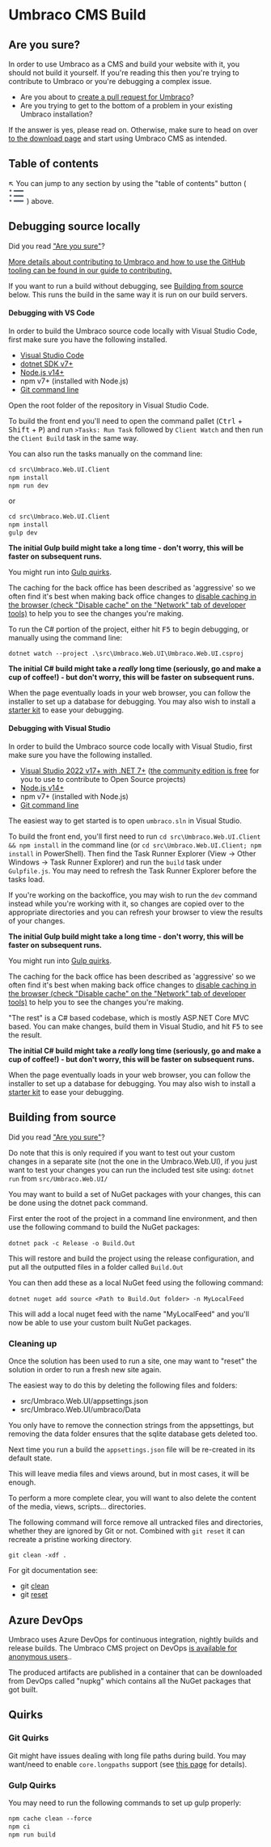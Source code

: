 # Umbraco CMS Build

## Are you sure?

In order to use Umbraco as a CMS and build your website with it, you should not build it yourself. If you're reading this then you're trying to contribute to Umbraco or you're debugging a complex issue.

- Are you about to [create a pull request for Umbraco][contribution guidelines]?
- Are you trying to get to the bottom of a problem in your existing Umbraco installation?

If the answer is yes, please read on. Otherwise, make sure to head on over [to the download page](https://our.umbraco.com/download) and start using Umbraco CMS as intended.

## Table of contents

↖️ You can jump to any section by using the "table of contents" button ( ![Table of contents icon](img/tableofcontentsicon.svg) ) above.


## Debugging source locally

Did you read ["Are you sure"](#are-you-sure)?

[More details about contributing to Umbraco and how to use the GitHub tooling can be found in our guide to contributing.][contribution guidelines]

If you want to run a build without debugging, see [Building from source](#building-from-source) below. This runs the build in the same way it is run on our build servers.

#### Debugging with VS Code

In order to build the Umbraco source code locally with Visual Studio Code, first make sure you have the following installed.

  * [Visual Studio Code](https://code.visualstudio.com/)
  * [dotnet SDK v7+](https://dotnet.microsoft.com/en-us/download)
  * [Node.js v14+](https://nodejs.org/en/download/)
  * npm v7+ (installed with Node.js)
  * [Git command line](https://git-scm.com/download/)

Open the root folder of the repository in Visual Studio Code.

To build the front end you'll need to open the command pallet (<kbd>Ctrl</kbd> + <kbd>Shift</kbd> + <kbd>P</kbd>) and run `>Tasks: Run Task` followed by `Client Watch` and then run the `Client Build` task in the same way.

You can also run the tasks manually on the command line:

```
cd src\Umbraco.Web.UI.Client
npm install
npm run dev
```

or

```
cd src\Umbraco.Web.UI.Client
npm install
gulp dev
```

**The initial Gulp build might take a long time - don't worry, this will be faster on subsequent runs.**

You might run into [Gulp quirks](#gulp-quirks).

The caching for the back office has been described as 'aggressive' so we often find it's best when making back office changes to [disable caching in the browser (check "Disable cache" on the "Network" tab of developer tools)][disable browser caching] to help you to see the changes you're making.

To run the C# portion of the project, either hit <kbd>F5</kbd> to begin debugging, or manually using the command line:

```
dotnet watch --project .\src\Umbraco.Web.UI\Umbraco.Web.UI.csproj
```

**The initial C# build might take a _really_ long time (seriously, go and make a cup of coffee!) - but don't worry, this will be faster on subsequent runs.**

When the page eventually loads in your web browser, you can follow the installer to set up a database for debugging. You may also wish to install a [starter kit][starter kits] to ease your debugging.

#### Debugging with Visual Studio

In order to build the Umbraco source code locally with Visual Studio, first make sure you have the following installed.

  * [Visual Studio 2022 v17+ with .NET 7+](https://visualstudio.microsoft.com/vs/) ([the community edition is free](https://www.visualstudio.com/thank-you-downloading-visual-studio/?sku=Community&rel=15) for you to use to contribute to Open Source projects)
  * [Node.js v14+](https://nodejs.org/en/download/)
  * npm v7+ (installed with Node.js)
  * [Git command line](https://git-scm.com/download/)

The easiest way to get started is to open `umbraco.sln` in Visual Studio.

To build the front end, you'll first need to run `cd src\Umbraco.Web.UI.Client && npm install`  in the command line (or `cd src\Umbraco.Web.UI.Client; npm install` in PowerShell). Then find the Task Runner Explorer (View → Other Windows → Task Runner Explorer) and run the `build` task under `Gulpfile.js`. You may need to refresh the Task Runner Explorer before the tasks load.

If you're working on the backoffice, you may wish to run the `dev` command instead while you're working with it, so changes are copied over to the appropriate directories and you can refresh your browser to view the results of your changes.

**The initial Gulp build might take a long time - don't worry, this will be faster on subsequent runs.**

You might run into [Gulp quirks](#gulp-quirks).

The caching for the back office has been described as 'aggressive' so we often find it's best when making back office changes to [disable caching in the browser (check "Disable cache" on the "Network" tab of developer tools)][disable browser caching] to help you to see the changes you're making.

"The rest" is a C# based codebase, which is mostly ASP.NET Core MVC based. You can make changes, build them in Visual Studio, and hit <kbd>F5</kbd> to see the result.

**The initial C# build might take a _really_ long time (seriously, go and make a cup of coffee!) - but don't worry, this will be faster on subsequent runs.**

When the page eventually loads in your web browser, you can follow the installer to set up a database for debugging. You may also wish to install a [starter kit][starter kits] to ease your debugging.

## Building from source

Did you read ["Are you sure"](#are-you-sure)?

Do note that this is only required if you want to test out your custom changes in a separate site (not the one in the Umbraco.Web.UI), if you just want to test your changes you can run the included test site using: `dotnet run` from `src/Umbraco.Web.UI/`

You may want to build a set of NuGet packages with your changes, this can be done using the dotnet pack command. 

First enter the root of the project in a command line environment, and then use the following command to build the NuGet packages:

`dotnet pack -c Release -o Build.Out`

This will restore and build the project using the release configuration, and put all the outputted files in a folder called `Build.Out`

You can then add these as a local NuGet feed using the following command:

`dotnet nuget add source <Path to Build.Out folder> -n MyLocalFeed`

This will add a local nuget feed with the name "MyLocalFeed" and you'll now be able to use your custom built NuGet packages. 

### Cleaning up

Once the solution has been used to run a site, one may want to "reset" the solution in order to run a fresh new site again.

The easiest way to do this by deleting the following files and folders:
* src/Umbraco.Web.UI/appsettings.json
* src/Umbraco.Web.UI/umbraco/Data

You only have to remove the connection strings from the appsettings, but removing the data folder  ensures that the sqlite database gets deleted too.

Next time you run a build the `appsettings.json` file will be re-created in its default state.

This will leave media files and views around, but in most cases, it will be enough.

To perform a more complete clear, you will want to also delete the content of the media, views, scripts... directories.

The following command will force remove all untracked files and directories, whether they are ignored by Git or not. Combined with `git reset` it can recreate a pristine working directory. 

    git clean -xdf .

For git documentation see:
* git [clean](<https://git-scm.com/docs/git-clean>)
* git [reset](<https://git-scm.com/docs/git-reset>)

## Azure DevOps

Umbraco uses Azure DevOps for continuous integration, nightly builds and release builds. The Umbraco CMS project on DevOps [is available for anonymous users](https://umbraco.visualstudio.com/Umbraco%20Cms)..

The produced artifacts are published in a container that can be downloaded from DevOps called "nupkg" which contains all the NuGet packages that got built.

## Quirks

### Git Quirks

Git might have issues dealing with long file paths during build. You may want/need to enable `core.longpaths` support (see [this page](https://github.com/msysgit/msysgit/wiki/Git-cannot-create-a-file-or-directory-with-a-long-path) for details).

### Gulp Quirks

You may need to run the following commands to set up gulp properly:

  ```
npm cache clean --force
npm ci
npm run build
  ```



[ contribution guidelines]: CONTRIBUTING.md	"Read the guide to contributing for more details on contributing to Umbraco"
[ starter kits ]: https://our.umbraco.com/packages/?category=Starter%20Kits&version=9	"Browse starter kits available for v9 on Our "
[ disable browser caching ]: https://techwiser.com/disable-cache-google-chrome-firefox "Instructions on how to disable browser caching in Chrome and Firefox"
